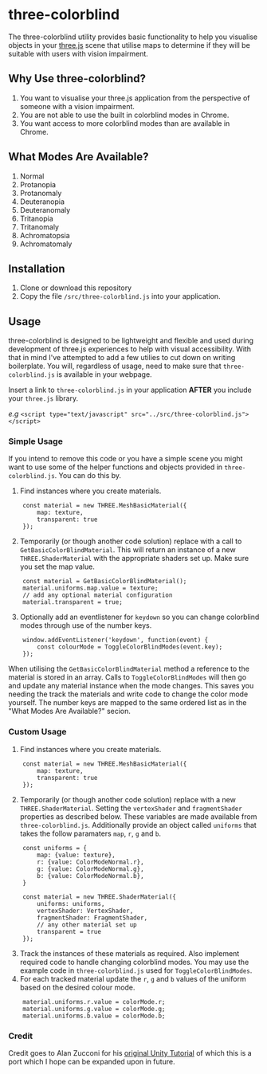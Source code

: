 # three-colorblind

The three-colorblind utility provides basic functionality to help you visualise objects in your [three.js](https://github.com/mrdoob/three.js/) scene that utilise maps to determine if they will be suitable with users with vision impairment.

## Why Use three-colorblind?
1. You want to visualise your three.js application from the perspective of someone with a vision impairment.
2. You are not able to use the built in colorblind modes in Chrome.
3. You want access to more colorblind modes than are available in Chrome.

## What Modes Are Available?
1. Normal
2. Protanopia
3. Protanomaly
4. Deuteranopia
5. Deuteranomaly
6. Tritanopia
7. Tritanomaly
8. Achromatopsia
9. Achromatomaly

## Installation
1. Clone or download this repository
2. Copy the file `/src/three-colorblind.js` into your application.

## Usage
three-colorblind is designed to be lightweight and flexible and used during development of three.js experiences to help with visual accessibility. With that in mind I've attempted to add a few utilies to cut down on writing boilerplate. You will, regardless of usage, need to make sure that `three-colorblind.js` is available in your webpage.

Insert a link to `three-colorblind.js` in your application **AFTER** you include your `three.js` library.

*e.g* `<script type="text/javascript" src="../src/three-colorblind.js"></script>`

### Simple Usage
If you intend to remove this code or you have a simple scene you might want to use some of the helper functions and objects provided in `three-colorblind.js`. You can do this by.

1. Find instances where you create materials.
```
    const material = new THREE.MeshBasicMaterial({
        map: texture,
        transparent: true
    });
``` 
2. Temporarily (or though another code solution) replace with a call to `GetBasicColorBlindMaterial`. This will return an instance of a new `THREE.ShaderMaterial` with the appropriate shaders set up. Make sure you set the map value.
```
    const material = GetBasicColorBlindMaterial();
    material.uniforms.map.value = texture;
    // add any optional material configuration
    material.transparent = true;
```

3. Optionally add an eventlistener for `keydown` so you can change colorblind modes through use of the number keys.
```
    window.addEventListener('keydown', function(event) {
        const colourMode = ToggleColorBlindModes(event.key);
    });
```

When utilising the `GetBasicColorBlindMaterial` method a reference to the material is stored in an array. Calls to `ToggleColorBlindModes` will then go and update any material instance when the mode changes. This saves you needing the track the materials and write code to change the color mode yourself. The number keys are mapped to the same ordered list as in the "What Modes Are Available?" secion.

### Custom Usage
1. Find instances where you create materials.
```
    const material = new THREE.MeshBasicMaterial({
        map: texture,
        transparent: true
    });
``` 
2. Temporarily (or though another code solution) replace with a new `THREE.ShaderMaterial`. Setting the `vertexShader` and `fragmentShader` properties as described below. These variables are made available from `three-colorblind.js`. Additionally provide an object called `uniforms` that takes the follow paramaters `map`, `r`, `g` and `b`.
```
    const uniforms = {
        map: {value: texture},
        r: {value: ColorModeNormal.r},
        g: {value: ColorModeNormal.g},
        b: {value: ColorModeNormal.b},
    }

    const material = new THREE.ShaderMaterial({
        uniforms: uniforms,
        vertexShader: VertexShader,
        fragmentShader: FragmentShader,
        // any other material set up
        transparent = true
    });
```
3. Track the instances of these materials as required. Also implement required code to handle changing colorblind modes. You may use the example code in `three-colorblind.js` used for `ToggleColorBlindModes`.
4. For each tracked material update the `r`, `g` and `b` values of the uniform based on the desired colour mode.
```
    material.uniforms.r.value = colorMode.r;
    material.uniforms.g.value = colorMode.g;
    material.uniforms.b.value = colorMode.b;
```

### Credit
Credit goes to Alan Zucconi for his [original Unity Tutorial](https://www.alanzucconi.com/2015/12/16/color-blindness/) of which this is a port which I hope can be expanded upon in future.
